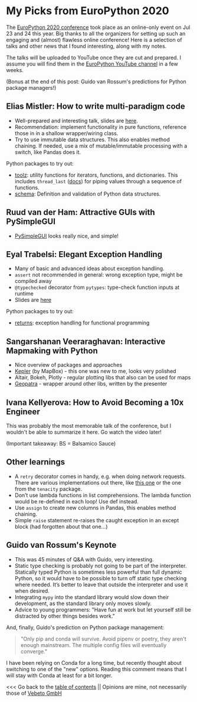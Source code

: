 # My Picks from EuroPython 2020

The [EuroPython 2020 conference](https://ep2020.europython.eu/) took place as an online-only event on Jul 23 and 24 this year.
Big thanks to all the organizers for setting up such an engaging and (almost) flawless online conference!
Here is a selection of talks and other news that I found interesting, along with my notes.

The talks will be uploaded to YouTube once they are cut and prepared. I assume you will
find them in the [EuroPython YouTube channel](https://www.youtube.com/user/PythonItalia) in a few weeks.

(Bonus at the end of this post: Guido van Rossum's predictions for Python package managers!)


##  Elias Mistler: How to write multi-paradigm code 

* Well-prepared and interesting talk, slides are [here](https://github.com/eliasmistler/europython2020-multi-paradigm-sudoku/blob/master/multi-paradigm%20slides.pdf).
* Recommendation: implement functionality in pure functions, reference those in in a shallow wrapper/wiring class.
* Try to use immutable data structures. This also enables method chaining. If needed, use a mix of mutable/immutable processing with a switch, like Pandas does it.

Python packages to try out:
* [toolz](https://pypi.org/project/toolz/): utility functions for iterators, functions, and dictionaries. 
  This includes `thread_last` ([docs](https://toolz.readthedocs.io/en/latest/api.html?highlight=thread#toolz.functoolz.thread_last))
  for piping values through a sequence of functions.
* [schema](https://pypi.org/project/schema/): Definition and validation of Python data structures.


##  Ruud van der Ham: Attractive GUIs with PySimpleGUI  

* [PySimpleGUI](https://pypi.org/project/PySimpleGUI/) looks really nice, and simple!


##  Eyal Trabelsi: Elegant Exception Handling 

* Many of basic and advanced ideas about exception handling.
* `assert` not recommended in general: wrong exception type, might be compiled away
* `@typechecked` decorator from `pytypes`: type-check function inputs at runtime
* Slides are [here](https://ep2020.europython.eu/media/conference/slides/5PDef3W-elegant-exception-handling.html)

Python packages to try out:
* [returns](https://returns.readthedocs.io/en/latest/index.html): exception handling for functional programming


##  Sangarshanan Veeraraghavan: Interactive Mapmaking with Python 

* Nice overview of packages and approaches
* [Kepler](https://github.com/keplergl/kepler.gl/tree/master/bindings/kepler.gl-jupyter) (by MapBox) - this one was new to me, looks very polished
* Altair, Bokeh, Plotly - regular plotting libs that also can be used for maps
* [Geopatra](https://github.com/Sangarshanan/geopatra) - wrapper around other libs, written by the presenter


##  Ivana Kellyerova: How to Avoid Becoming a 10x Engineer 

This was probably the most memorable talk of the conference, but I wouldn't be able to summarize it here.
Go watch the video later!

(Important takeaway: BS = Balsamico Sauce)


## Other learnings

* A `retry` decorator comes in handy, e.g. when doing network requests. There
  are various implementations out there, like [this one](https://github.com/invl/retry) or the one from the `tenacity` package.
* Don’t use lambda functions in list comprehensions. The lambda function would be re-defined in each loop! Use def instead.
* Use `assign` to create new columns in Pandas, this enables method chaining.
* Simple `raise` statement re-raises the caught exception in an except block (had forgotten about that one...)


## Guido van Rossum's Keynote

* This was 45 minutes of Q&A with Guido, very interesting.
* Static type checking is probably not going to be part of the interpreter. Statically typed Python is sometimes less powerful than full dynamic Python, so it would have to be possible to turn off static type checking where needed. It’s better to leave that outside the interpreter and use it when desired.
* Integrating `mypy` into the standard library would slow down their development, as the standard library only moves slowly.
* Advice to young programmers: "Have fun at work but let yourself still be distracted by other things besides work."

And, finally, Guido's prediction on Python package management:

> "Only pip and conda will survive. Avoid pipenv or poetry, they aren't enough mainstream. The multiple config files will eventually converge."

I have been relying on Conda for a long time, but recently thought about switching to one of the "new" options.
Reading this comment means that I will stay with Conda at least for a bit longer.




<<< Go back to the [table of contents](../README.md) || Opinions are mine, not necessarily those of [Vebeto GmbH](https://www.vebeto.de)